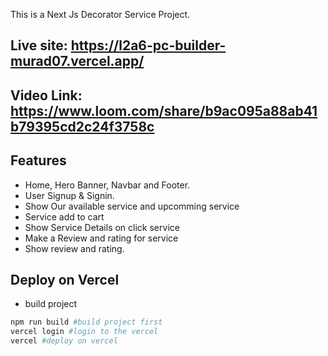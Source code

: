 This is a Next Js Decorator Service Project.

## Live site: https://l2a6-pc-builder-murad07.vercel.app/

## Video Link: https://www.loom.com/share/b9ac095a88ab41b79395cd2c24f3758c

## Features

- Home, Hero Banner, Navbar and Footer.
- User Signup & Signin.
- Show Our available service and upcomming service
- Service add to cart
- Show Service Details on click service
- Make a Review and rating for service
- Show review and rating.

## Deploy on Vercel

- build project

```bash
npm run build #build project first
vercel login #login to the vercel
vercel #deploy on vercel
```
